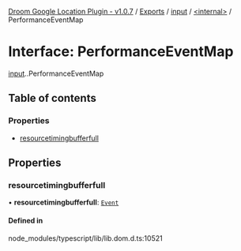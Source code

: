 [Droom Google Location Plugin - v1.0.7](../README.md) / [Exports](../modules.md) / [input](../modules/input.md) / [<internal\>](../modules/input._internal_.md) / PerformanceEventMap

# Interface: PerformanceEventMap

[input](../modules/input.md).[<internal>](../modules/input._internal_.md).PerformanceEventMap

## Table of contents

### Properties

- [resourcetimingbufferfull](input._internal_.PerformanceEventMap.md#resourcetimingbufferfull)

## Properties

### resourcetimingbufferfull

• **resourcetimingbufferfull**: [`Event`](../modules/input._internal_.md#event)

#### Defined in

node_modules/typescript/lib/lib.dom.d.ts:10521
